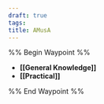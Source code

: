```yaml
---
draft: true
tags: 
title: AMusA
---
```

%% Begin Waypoint %%
- **[[General Knowledge]]**
- **[[Practical]]**

%% End Waypoint %%
